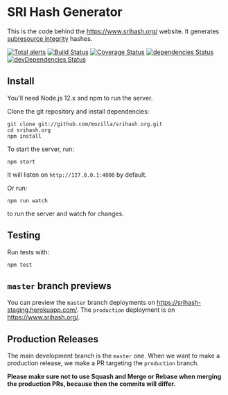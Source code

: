 # SRI Hash Generator

This is the code behind the <https://www.srihash.org/> website. It generates [subresource integrity](https://www.w3.org/TR/SRI/) hashes.

[![Total alerts](https://img.shields.io/lgtm/alerts/g/mozilla/srihash.org.svg?logo=lgtm&logoWidth=18)](https://lgtm.com/projects/g/mozilla/srihash.org/alerts/)
[![Build Status](https://travis-ci.org/mozilla/srihash.org.svg?branch=master)](https://travis-ci.org/mozilla/srihash.org)
[![Coverage Status](https://coveralls.io/repos/mozilla/srihash.org/badge.svg?branch=master)](https://coveralls.io/r/mozilla/srihash.org?branch=master)
[![dependencies Status](https://david-dm.org/mozilla/srihash.org/status.svg)](https://david-dm.org/mozilla/srihash.org)
[![devDependencies Status](https://david-dm.org/mozilla/srihash.org/dev-status.svg)](https://david-dm.org/mozilla/srihash.org?type=dev)

## Install

You'll need Node.js 12.x and npm to run the server.

Clone the git repository and install dependencies:

```shell
git clone git://github.com/mozilla/srihash.org.git
cd srihash.org
npm install
```

To start the server, run:

```shell
npm start
```

It will listen on `http://127.0.0.1:4000` by default.

Or run:

```shell
npm run watch
```

to run the server and watch for changes.

## Testing

Run tests with:

```shell
npm test
```

## `master` branch previews

You can preview the `master` branch deployments on <https://srihash-staging.herokuapp.com/>. The `production` deployment is on <https://www.srihash.org/>.

## Production Releases

The main development branch is the `master` one. When we want to make a production release, we make a PR targeting the `production` branch.

**Please make sure not to use Squash and Merge or Rebase when merging the production PRs, because then the commits will differ.**
